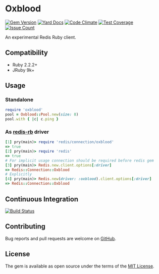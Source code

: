 # Oxblood

[![Gem Version](https://badge.fury.io/rb/oxblood.svg)](https://badge.fury.io/rb/oxblood)
[![Yard Docs](http://img.shields.io/badge/yard-docs-blue.svg)](http://rubydoc.info/github/etehtsea/oxblood/master/frames)
[![Code Climate](https://codeclimate.com/github/etehtsea/oxblood/badges/gpa.svg)](https://codeclimate.com/github/etehtsea/oxblood)
[![Test Coverage](https://codeclimate.com/github/etehtsea/oxblood/badges/coverage.svg)](https://codeclimate.com/github/etehtsea/oxblood/coverage)
[![Issue Count](https://codeclimate.com/github/etehtsea/oxblood/badges/issue_count.svg)](https://codeclimate.com/github/etehtsea/oxblood)

An experimental Redis Ruby client.

## Compatibility

- Ruby 2.2.2+
- JRuby 9k+

## Usage

### Standalone

```ruby
require 'oxblood'
pool = Oxblood::Pool.new(size: 8)
pool.with { |c| c.ping }
```

### As [redis-rb](https://github.com/redis/redis-rb) driver

```ruby
[1] pry(main)> require 'redis/connection/oxblood'
=> true
[2] pry(main)> require 'redis'
=> true
# For implicit usage connection should be required before redis gem
[3] pry(main)> Redis.new.client.options[:driver]
=> Redis::Connection::Oxblood
# Explicitly
[4] pry(main)> Redis.new(driver: :oxblood).client.options[:driver]
=> Redis::Connection::Oxblood
```

## Continuous Integration

[![Build Status](https://travis-ci.org/etehtsea/oxblood.svg?branch=master)](https://travis-ci.org/etehtsea/oxblood)

## Contributing

Bug reports and pull requests are welcome on [GitHub](https://github.com/etehtsea/oxblood).


## License

The gem is available as open source under the terms of the [MIT License](http://opensource.org/licenses/MIT).
